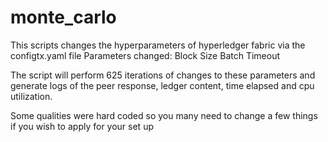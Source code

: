 # monte_carlo

This scripts changes the hyperparameters of hyperledger fabric via the configtx.yaml file
Parameters changed:
Block Size
Batch Timeout

The script will perform 625 iterations of changes to these parameters and generate logs of the peer response, ledger content, time elapsed and cpu utilization.

Some qualities were hard coded so you many need to change a few things if you wish to apply for your set up
